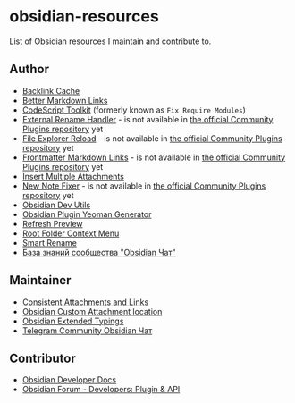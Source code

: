 # obsidian-resources

List of Obsidian resources I maintain and contribute to.

## Author

- [Backlink Cache](https://github.com/mnaoumov/obsidian-backlink-cache)
- [Better Markdown Links](https://github.com/mnaoumov/obsidian-better-markdown-links)
- [CodeScript Toolkit](https://github.com/mnaoumov/obsidian-codescript-toolkit) (formerly known as `Fix Require Modules`)
- [External Rename Handler](https://github.com/mnaoumov/obsidian-external-rename-handler) - is not available in [the official Community Plugins repository](https://github.com/https://obsidian.md/plugins) yet
- [File Explorer Reload](https://github.com/mnaoumov/obsidian-file-explorer-reload) - is not available in [the official Community Plugins repository](https://github.com/https://obsidian.md/plugins) yet
- [Frontmatter Markdown Links](https://github.com/mnaoumov/obsidian-frontmatter-markdown-links) - is not available in [the official Community Plugins repository](https://github.com/https://obsidian.md/plugins) yet
- [Insert Multiple Attachments](https://github.com/mnaoumov/obsidian-insert-multiple-attachments)
- [New Note Fixer](https://github.com/mnaoumov/obsidian-new-note-fixer) - is not available in [the official Community Plugins repository](https://github.com/https://obsidian.md/plugins) yet
- [Obsidian Dev Utils](https://github.com/mnaoumov/obsidian-dev-utils)
- [Obsidian Plugin Yeoman Generator](https://github.com/mnaoumov/generator-obsidian-plugin)
- [Refresh Preview](https://github.com/mnaoumov/obsidian-refresh-preview)
- [Root Folder Context Menu](https://github.com/mnaoumov/obsidian-root-folder-context-menu)
- [Smart Rename](https://github.com/mnaoumov/obsidian-smart-rename)
- [База знаний сообщества "Obsidian Чат"](https://github.com/mnaoumov/obsidian-community-vault)

## Maintainer

- [Consistent Attachments and Links](https://github.com/dy-sh/obsidian-consistent-attachments-and-links/)
- [Obsidian Custom Attachment location](https://github.com/RainCat1998/obsidian-custom-attachment-location)
- [Obsidian Extended Typings](https://github.com/Fevol/obsidian-typings)
- [Telegram Community Obsidian Чат](https://t.me/obsidian_z)

## Contributor

- [Obsidian Developer Docs](https://github.com/obsidianmd/obsidian-developer-docs)
- [Obsidian Forum - Developers: Plugin & API](https://forum.obsidian.md/c/developers-api/14)
